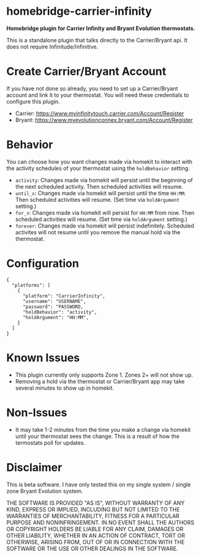 # homebridge-carrier-infinity

**Homebridge plugin for Carrier Infinity and Bryant Evolution thermostats.**

This is a standalone plugin that talks directly to the Carrier/Bryant api. It does not require Infinitude/Infinitive.

# Create Carrier/Bryant Account 

If you have not done so already, you need to set up a Carrier/Bryant account and link it to your thermostat. You will need these credentials to configure this plugin.

* Carrier: https://www.myinfinitytouch.carrier.com/Account/Register
* Bryant: https://www.myevolutionconnex.bryant.com/Account/Register

# Behavior

You can choose how you want changes made via homekit to interact with the activity schedules of your thermostat using the `holdBehavior` setting.

* `activity`: Changes made via homekit will persist until the beginning of the next scheduled activity. Then scheduled activities will resume.
* `until_x`: Changes made via homekit will persist until the time `HH:MM`. Then scheduled activities will resume. (Set time via `holdArgument` setting.)
* `for_x`: Changes made via homekit will persist for `HH:MM` from now. Then scheduled activities will resume. (Set time via `holdArgument` setting.)
* `forever`: Changes made via homekit will persist indefinitely. Scheduled activites will not resume until you remove the manual hold via the thermostat.

# Configuration

```
{
  "platforms": [
    {
      "platform": "CarrierInfinity",
      "username": "USERNAME",
      "password": "PASSWORD,
      "holdBehavior": "activity",
      "holdArgument": "HH:MM",
    }
  ]
}
```

# Known Issues

* This plugin currently only supports Zone 1. Zones 2+ will not show up.
* Removing a hold via the thermostat or Carrier/Bryant app may take several minutes to show up in homekit.

# Non-Issues

* It may take 1-2 minutes from the time you make a change via homekit until your thermostat sees the change. This is a result of how the termostats poll for updates.

# Disclaimer

This is beta software. I have only tested this on my single system / single zone Bryant Evolution system.

THE SOFTWARE IS PROVIDED "AS IS", WITHOUT WARRANTY OF ANY KIND, EXPRESS OR
IMPLIED, INCLUDING BUT NOT LIMITED TO THE WARRANTIES OF MERCHANTABILITY,
FITNESS FOR A PARTICULAR PURPOSE AND NONINFRINGEMENT. IN NO EVENT SHALL THE
AUTHORS OR COPYRIGHT HOLDERS BE LIABLE FOR ANY CLAIM, DAMAGES OR OTHER
LIABILITY, WHETHER IN AN ACTION OF CONTRACT, TORT OR OTHERWISE, ARISING FROM,
OUT OF OR IN CONNECTION WITH THE SOFTWARE OR THE USE OR OTHER DEALINGS IN THE
SOFTWARE.
